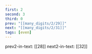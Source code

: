 ```yaml
---
first: 2
second: 3
third: 0
prev: "[[many_digits/2/29]]"
next: "[[many_digits/2/31]]"
tags: [even]
---
```

prev2-in-text: [[28]]
next2-in-text: [[32]]
